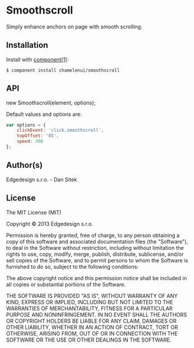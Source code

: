 
# Smoothscroll

Simply enhance anchors on page with smooth scrolling.

## Installation

  Install with [component(1)](http://component.io):

    $ component install chamelenui/smoothscroll

## API

new Smoothscroll(element, options);

Default values and options are:

```js
var options = {
    clickEvent: 'click.smoothscroll',
	topOffset: '85',
	speed: 300
};
```

## Author(s)

Edgedesign s.r.o. – Dan Sitek

## License

The MIT License (MIT)

Copyright © 2013 Edgedesign s.r.o.

Permission is hereby granted, free of charge, to any person obtaining a copy
of this software and associated documentation files (the "Software"), to deal
in the Software without restriction, including without limitation the rights
to use, copy, modify, merge, publish, distribute, sublicense, and/or sell
copies of the Software, and to permit persons to whom the Software is
furnished to do so, subject to the following conditions:

The above copyright notice and this permission notice shall be included in
all copies or substantial portions of the Software.

THE SOFTWARE IS PROVIDED "AS IS", WITHOUT WARRANTY OF ANY KIND, EXPRESS OR
IMPLIED, INCLUDING BUT NOT LIMITED TO THE WARRANTIES OF MERCHANTABILITY,
FITNESS FOR A PARTICULAR PURPOSE AND NONINFRINGEMENT. IN NO EVENT SHALL THE
AUTHORS OR COPYRIGHT HOLDERS BE LIABLE FOR ANY CLAIM, DAMAGES OR OTHER
LIABILITY, WHETHER IN AN ACTION OF CONTRACT, TORT OR OTHERWISE, ARISING FROM,
OUT OF OR IN CONNECTION WITH THE SOFTWARE OR THE USE OR OTHER DEALINGS IN
THE SOFTWARE.
